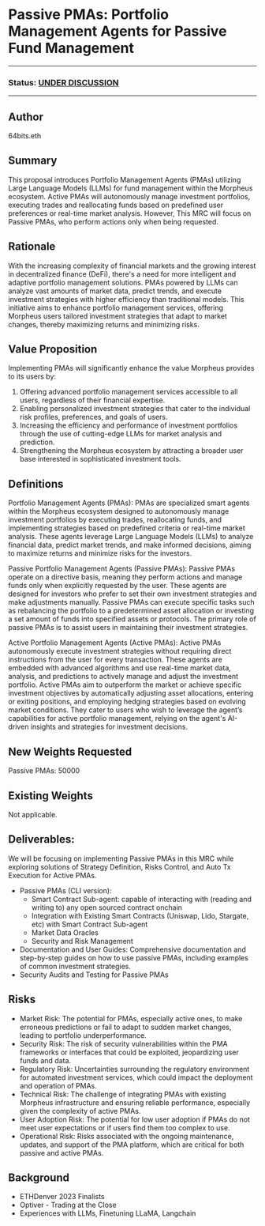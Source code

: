 # Passive PMAs: Portfolio Management Agents for Passive Fund Management

---

### Status: [UNDER DISCUSSION](https://discord.com/channels/1151741790408429580/1227120287825526844)

---

## Author
64bits.eth

## Summary
This proposal introduces Portfolio Management Agents (PMAs) utilizing Large Language Models (LLMs) for fund management within the Morpheus ecosystem. Active PMAs will autonomously manage investment portfolios, executing trades and reallocating funds based on predefined user preferences or real-time market analysis. However, This MRC will focus on Passive PMAs, who perform actions only when being requested. 

## Rationale
With the increasing complexity of financial markets and the growing interest in decentralized finance (DeFi), there's a need for more intelligent and adaptive portfolio management solutions. PMAs powered by LLMs can analyze vast amounts of market data, predict trends, and execute investment strategies with higher efficiency than traditional models. This initiative aims to enhance portfolio management services, offering Morpheus users tailored investment strategies that adapt to market changes, thereby maximizing returns and minimizing risks.

## Value Proposition
Implementing PMAs will significantly enhance the value Morpheus provides to its users by:

1. Offering advanced portfolio management services accessible to all users, regardless of their financial expertise.
2. Enabling personalized investment strategies that cater to the individual risk profiles, preferences, and goals of users.
3. Increasing the efficiency and performance of investment portfolios through the use of cutting-edge LLMs for market analysis and prediction.
4. Strengthening the Morpheus ecosystem by attracting a broader user base interested in sophisticated investment tools.

## Definitions
Portfolio Management Agents (PMAs): PMAs are specialized smart agents within the Morpheus ecosystem designed to autonomously manage investment portfolios by executing trades, reallocating funds, and implementing strategies based on predefined criteria or real-time market analysis. These agents leverage Large Language Models (LLMs) to analyze financial data, predict market trends, and make informed decisions, aiming to maximize returns and minimize risks for the investors.

Passive Portfolio Management Agents (Passive PMAs): Passive PMAs operate on a directive basis, meaning they perform actions and manage funds only when explicitly requested by the user. These agents are designed for investors who prefer to set their own investment strategies and make adjustments manually. Passive PMAs can execute specific tasks such as rebalancing the portfolio to a predetermined asset allocation or investing a set amount of funds into specified assets or protocols. The primary role of passive PMAs is to assist users in maintaining their investment strategies.

Active Portfolio Management Agents (Active PMAs): Active PMAs autonomously execute investment strategies without requiring direct instructions from the user for every transaction. These agents are embedded with advanced algorithms and use real-time market data, analysis, and predictions to actively manage and adjust the investment portfolio. Active PMAs aim to outperform the market or achieve specific investment objectives by automatically adjusting asset allocations, entering or exiting positions, and employing hedging strategies based on evolving market conditions. They cater to users who wish to leverage the agent’s capabilities for active portfolio management, relying on the agent's AI-driven insights and strategies for investment decisions.

## New Weights Requested
Passive PMAs: 50000

## Existing Weights
Not applicable.

## Deliverables:
We will be focusing on implementing Passive PMAs in this MRC while exploring solutions of Strategy Definition, Risks Control, and Auto Tx Execution for Active PMAs.

- Passive PMAs (CLI version):
  - Smart Contract Sub-agent: capable of interacting with (reading and writing to) any open sourced contract onchain
  - Integration with Existing Smart Contracts (Uniswap, Lido, Stargate, etc) with Smart Contract Sub-agent
  - Market Data Oracles
  - Security and Risk Management
- Documentation and User Guides: Comprehensive documentation and step-by-step guides on how to use passive PMAs, including examples of common investment strategies.
- Security Audits and Testing for Passive PMAs

## Risks
- Market Risk: The potential for PMAs, especially active ones, to make erroneous predictions or fail to adapt to sudden market changes, leading to portfolio underperformance.
- Security Risk: The risk of security vulnerabilities within the PMA frameworks or interfaces that could be exploited, jeopardizing user funds and data.
- Regulatory Risk: Uncertainties surrounding the regulatory environment for automated investment services, which could impact the deployment and operation of PMAs.
- Technical Risk: The challenge of integrating PMAs with existing Morpheus infrastructure and ensuring reliable performance, especially given the complexity of active PMAs.
- User Adoption Risk: The potential for low user adoption if PMAs do not meet user expectations or if users find them too complex to use.
- Operational Risk: Risks associated with the ongoing maintenance, updates, and support of the PMA platform, which are critical for both passive and active PMAs.

## Background
- ETHDenver 2023 Finalists
- Optiver - Trading at the Close
- Experiences with LLMs, Finetuning LLaMA, Langchain
